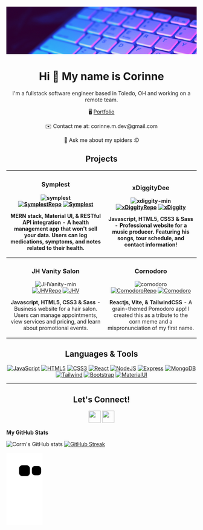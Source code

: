 ![](https://github.com/FullStackCorm/FullStackCorm/blob/main/banner.png)
<div align="center">
  <h1>Hi 👋 My name is Corinne</h1>
  <p>I'm a fullstack software engineer based in Toledo, OH and working on a remote team.
</div>

<div align="center">

  <p> 🖥️  <a href="https://fullstackcorm.netlify.app">Portfolio</a> </p>
  <p> ✉️  Contact me at: corinne.m.dev@gmail.com </p>
 💬  Ask me about my spiders :D
</div>


<div align="center">
  <h2>Projects</h2>
</div>

|<!-- Symplest --> <h3 align="center">Symplest</h3> <div align="center"> ![symplest](https://user-images.githubusercontent.com/101738478/235697458-778ba327-1125-4b7c-984e-b7a8469c7aa8.png)</div> <div align="center"> [![SymplestRepo][SymplestRepo]][SymplestRepo-url] [![Symplest][Symplest]][Symplest-url]</div> <p align="center">**MERN stack, Material UI, & RESTful API integration** - A health management app that won't sell your data. Users can log medications, symptoms, and notes related to their health.</p> | <!-- xDiggityDee --><h3 align="center">xDiggityDee</h3> <div align="center"> ![xdiggity-min](https://user-images.githubusercontent.com/101738478/235507404-a6de8be3-7838-43eb-a31f-2e7659551dc0.gif)</div> <div align="center"> [![xDiggityRepo][xDiggityRepo]][xDiggityRepo-url] [![xDiggity][xDiggityDee]][xDiggityDee-url]</div> <p align="center">**Javascript, HTML5, CSS3 & Sass** - Professional website for a music producer. Featuring his songs, tour schedule, and contact information!</p> | 
| ------------- | ------------- |
| <!-- JHV --><h3 align="center">JH Vanity Salon</h3> <div align="center">![JHVanity-min](https://user-images.githubusercontent.com/101738478/235692088-8568ac64-1ef6-4e5c-886b-63f0e6b5d18b.gif)</div> <div align="center"> [![JHVRepo][JHVRepo]][JHVRepo-url] [![JHV][JHV]][JHV-url]</div> <p align="center">**Javascript, HTML5, CSS3 & Sass** - Business website for a hair salon. Users can manage appointments, view services and pricing, and learn about promotional events.</p> | <!-- Cornodoro --> <h3 align="center">Cornodoro</h3> <div align="center"> ![cornodoro](https://user-images.githubusercontent.com/101738478/235510631-23bf885d-b88a-4138-9aa5-a57436ccbd5d.gif)</div> <div align="center"> [![CornodoroRepo][CornodoroRepo]][CornodoroRepo-url] [![Cornodoro][Cornodoro]][Cornodoro-url]</div> <p align="center">**Reactjs, Vite, & TailwindCSS** - A grain-themed Pomodoro app! I created this as a tribute to the corn meme and a mispronunciation of my first name.</p> | 



<div align="center">
  <h2>Languages & Tools</h2>
</div>

<p align="center">
  <a href="https://developer.mozilla.org/en-US/docs/Web/JavaScript" target="_blank" rel="noreferrer"><img src="https://raw.githubusercontent.com/danielcranney/readme-generator/main/public/icons/skills/javascript-colored.svg" width="36" height="36" alt="JavaScript" /></a>
  <a href="https://developer.mozilla.org/en-US/docs/Glossary/HTML5" target="_blank" rel="noreferrer"><img src="https://raw.githubusercontent.com/danielcranney/readme-generator/main/public/icons/skills/html5-colored.svg" width="36" height="36" alt="HTML5" /></a>
  <a href="https://www.w3.org/TR/CSS/#css" target="_blank" rel="noreferrer"><img src="https://raw.githubusercontent.com/danielcranney/readme-generator/main/public/icons/skills/css3-colored.svg" width="36" height="36" alt="CSS3" /></a>
  <a href="https://reactjs.org/" target="_blank" rel="noreferrer"><img src="https://raw.githubusercontent.com/danielcranney/readme-generator/main/public/icons/skills/react-colored.svg" width="36" height="36" alt="React" /></a>
  <a href="https://nodejs.org/en/" target="_blank" rel="noreferrer"><img src="https://raw.githubusercontent.com/danielcranney/readme-generator/main/public/icons/skills/nodejs-colored.svg" width="36" height="36" alt="NodeJS" /></a>
  <a href="https://expressjs.com/" target="_blank" rel="noreferrer"><img src="https://raw.githubusercontent.com/danielcranney/readme-generator/main/public/icons/skills/express-colored.svg" width="36" height="36" alt="Express" /></a>
  <a href="https://www.mongodb.com/" target="_blank" rel="noreferrer"><img src="https://raw.githubusercontent.com/danielcranney/readme-generator/main/public/icons/skills/mongodb-colored.svg" width="36" height="36" alt="MongoDB" /></a>
  <a href="https://www.tailwindcss.com/" target="_blank" rel="noreferrer"><img src="https://raw.githubusercontent.com/danielcranney/readme-generator/main/public/icons/skills/tailwindcss-colored.svg" width="36" height="36" alt="Tailwind" /></a>
  <a href="https://getbootstrap.com/" target="_blank" rel="noreferrer"><img src="https://raw.githubusercontent.com/danielcranney/readme-generator/main/public/icons/skills/bootstrap-colored.svg" width="36" height="36" alt="Bootstrap" /></a>
  <a href="https://mui.com/" target="_blank" rel="noreferrer"><img src="https://raw.githubusercontent.com/danielcranney/readme-generator/main/public/icons/skills/materialui-colored.svg" width="36" height="36" alt="MaterialUI" /></a>
</p>

<hr />

<div align="center">
  <h2>Let's Connect!</h2>
</div>

<p align="center"> <a href="https://www.twitter.com/FullStackCorm" target="_blank" rel="noreferrer"><img src="https://raw.githubusercontent.com/danielcranney/readme-generator/main/public/icons/socials/twitter.svg" width="32" height="32" /></a> <a href="https://www.linkedin.com/in/corinne-manon-michael/" target="_blank" rel="noreferrer"><img src="https://raw.githubusercontent.com/danielcranney/readme-generator/main/public/icons/socials/linkedin.svg" width="32" height="32" /></a> </p>

<b>My GitHub Stats</b>

![Corm's GitHub stats](https://github-readme-stats.vercel.app/api?username=FullStackCorm&theme=outrun&show_icons=true)
[![GitHub Streak](https://github-readme-streak-stats.herokuapp.com?user=FullStackCorm&theme=outrun)](https://git.io/streak-stats)

![Snake animation](https://github.com/FullStackCorm/FullStackCorm/blob/output/github-contribution-grid-snake.svg)


<!-- Project URLs -->
[SymplestRepo]: https://img.shields.io/badge/repo-8b67db.svg?style=plastic&logo=appveyor=Symplest&logoColor=white
[SymplestRepo-url]: https://github.com/FullStackCorm/Symplest
[Symplest]: https://img.shields.io/badge/website-4298b8.svg?style=plastic&logo=appveyor=xDiggityDee&logoColor=white
[Symplest-url]: https://github.com/FullStackCorm/Symplest

[xDiggityRepo]: https://img.shields.io/badge/repo-8b67db.svg?style=plastic&logo=appveyor=xDiggityDee&logoColor=white
[xDiggityRepo-url]: https://github.com/FullStackCorm/xDiggityDee
[xDiggityDee]: https://img.shields.io/badge/website-4298b8.svg?style=plastic&logo=appveyor=xDiggityDee&logoColor=white
[xDiggityDee-url]: https://xdiggitydee.netlify.app/

[JHVRepo]: https://img.shields.io/badge/repo-8b67db.svg?style=plastic&logo=appveyor=JHV&logoColor=white
[JHVRepo-url]: https://github.com/FullStackCorm/JVHSalon
[JHV]: https://img.shields.io/badge/website-4298b8.svg?style=plastic&logo=appveyor=JHV&logoColor=white
[JHV-url]: https://jhvanity.netlify.app/index.html

[CornodoroRepo]: https://img.shields.io/badge/repo-8b67db.svg?style=plastic&logo=appveyor=Cornodoro&logoColor=white
[CornodoroRepo-url]: https://github.com/FullStackCorm/cornodoro
[Cornodoro]: https://img.shields.io/badge/website-4298b8.svg?style=plastic&logo=appveyor=Cornodoro&logoColor=white
[Cornodoro-url]: https://cornodoro.lol


